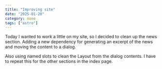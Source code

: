 ```yaml
---
title: "Improving site"
date: "2025-01-20"
category: none
tags: ["astro"]
---
```


Today I wanted to work a little on my site, so I decided to clean up the news
section. Adding a new dependency for generating an excerpt of the news and 
moving the content to a dialog.

Also using named slots to clean the Layout from the dialog contents. I have
to repeat this for the other sections in the index page.